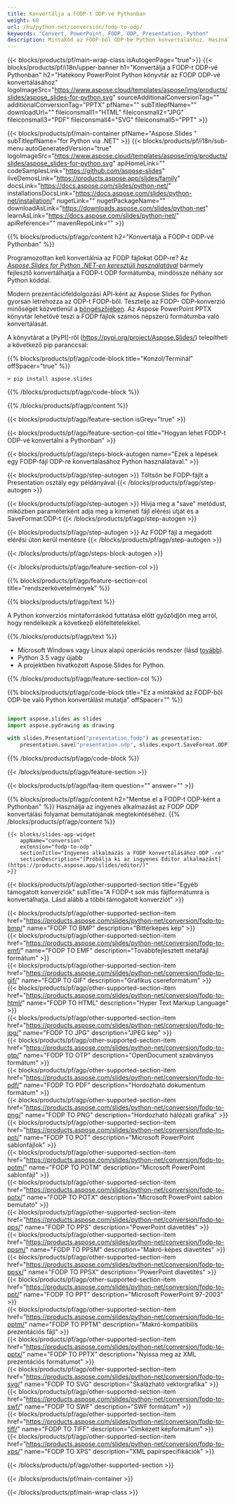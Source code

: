 ```yaml
---
title: Konvertálja a FODP-t ODP-vé Pythonban
weight: 60
url: /hu/python-net/conversion/fodp-to-odp/ 
keywords: "Convert, PowerPoint, FODP, ODP, Presentation, Python"
description: Mintakód az FODP-ből ODP-be Python konvertáláshoz. Használja a PowerPoint Python API-t az FODP-fájlok ODP-fájlokká konvertálásához.
---
```


{{< blocks/products/pf/main-wrap-class isAutogenPage="true">}}
{{< blocks/products/pf/i18n/upper-banner h1="Konvertálja a FODP-t ODP-vé Pythonban" h2="Hatékony PowerPoint Python könyvtár az FODP ODP-vé konvertálásához" logoImageSrc="https://www.aspose.cloud/templates/aspose/img/products/slides/aspose_slides-for-python.svg" sourceAdditionalConversionTag="" additionalConversionTag="PPTX" pfName="" subTitlepfName="" downloadUrl="" fileiconsmall1="HTML" fileiconsmall2="JPG" fileiconsmall3="PDF" fileiconsmall4="SVG" fileiconsmall5="PPT" >}}

{{< blocks/products/pf/main-container pfName="Aspose.Slides " subTitlepfName="for Python via .NET" >}}
{{< blocks/products/pf/i18n/sub-menu autoGeneratedVersion="true" logoImageSrc="https://www.aspose.cloud/templates/aspose/img/products/slides/aspose_slides-for-python.svg" apiHomeLink="" codeSamplesLink="https://github.com/aspose-slides" liveDemosLink="https://products.aspose.app/slides/family" docsLink="https://docs.aspose.com/slides/python-net/" installationsDocsLink="https://docs.aspose.com/slides/python-net/installation/" nugetLink="" nugetPackageName="" downloadAsLink="https://downloads.aspose.com/slides/python-net" learnAsLink="https://docs.aspose.com/slides/python-net/" apiReference="" mavenRepoLink="" >}}

{{% blocks/products/pf/agp/content h2="Konvertálja a FODP-t ODP-vé Pythonban" %}}

Programozottan kell konvertálnia az FODP fájlokat ODP-re? Az [*Aspose.Slides for Python .NET-en keresztüli használatával*](https://products.aspose.com/slides/python-net/) bármely fejlesztő konvertálhatja a FODP-t ODP formátumba, mindössze néhány sor Python kóddal.

Modern prezentációfeldolgozási API-ként az Aspose.Slides for Python gyorsan létrehozza az ODP-t FODP-ből. Tesztelje az FODP- ODP-konverzió minőségét közvetlenül a [böngészőjében](https://products.aspose.app/slides/conversion). Az Aspose PowerPoint PPTX könyvtár lehetővé teszi a FODP fájlok számos népszerű formátumba való konvertálását.

A könyvtárat a [PyPI]-ről (https://pypi.org/project/Aspose.Slides/) telepítheti a következő pip paranccsal:

{{% blocks/products/pf/agp/code-block title="Konzol/Terminál" offSpacer="true" %}}

```console
> pip install aspose.slides

```

{{% /blocks/products/pf/agp/code-block %}}

{{% /blocks/products/pf/agp/content %}}

{{< blocks/products/pf/agp/feature-section isGrey="true" >}}

{{< blocks/products/pf/agp/feature-section-col title="Hogyan lehet FODP-t ODP-vé konvertálni a Pythonban" >}}

{{< blocks/products/pf/agp/steps-block-autogen name="Ezek a lépések egy FODP-fájl ODP-re konvertálásához Python használatával." >}}

{{< blocks/products/pf/agp/step-autogen >}}
Töltsön be FODP-fájlt a Presentation osztály egy példányával
{{< /blocks/products/pf/agp/step-autogen >}}

{{< blocks/products/pf/agp/step-autogen >}}
Hívja meg a "save" metódust, miközben paraméterként adja meg a kimeneti fájl elérési útját és a SaveFormat.ODP-t
{{< /blocks/products/pf/agp/step-autogen >}}

{{< blocks/products/pf/agp/step-autogen >}}
Az FODP fájl a megadott elérési úton kerül mentésre
{{< /blocks/products/pf/agp/step-autogen >}}

{{< /blocks/products/pf/agp/steps-block-autogen >}}

{{< /blocks/products/pf/agp/feature-section-col >}}

{{% blocks/products/pf/agp/feature-section-col title="rendszerkövetelmények" %}}

{{% blocks/products/pf/agp/text %}}

 A Python konverziós mintaforráskód futtatása előtt győződjön meg arról, hogy rendelkezik a következő előfeltételekkel.

{{% /blocks/products/pf/agp/text %}}

- Microsoft Windows vagy Linux alapú operációs rendszer (lásd [tovább](https://docs.aspose.com/slides/python-net/system-requirements/)).
- Python 3.5 vagy újabb
- A projektben hivatkozott Aspose.Slides for Python.

{{% /blocks/products/pf/agp/feature-section-col %}}

{{% blocks/products/pf/agp/code-block title="Ez a mintakód az FODP-ből ODP-be való Python konvertálást mutatja" offSpacer="" %}}

```py

import aspose.slides as slides
import aspose.pydrawing as drawing

with slides.Presentation("presentation.fodp") as presentation:
    presentation.save("presentation.odp", slides.export.SaveFormat.ODP)

```
{{% /blocks/products/pf/agp/code-block %}}

{{< /blocks/products/pf/agp/feature-section >}}

{{< blocks/products/pf/agp/faq-item question="" answer="" >}}
 
{{% blocks/products/pf/agp/content h2="Mentse el a FODP-t ODP-ként a Pythonban" %}}
Használja az ingyenes alkalmazást az FODP ODP konvertálási folyamat bemutatójának megtekintéséhez. 
{{% /blocks/products/pf/agp/content %}}

<!-- aboutfile Starts -->

<!-- aboutfile Ends -->

    {{< blocks/slides-app-widget 
        appName="conversion"
        extension="fodp-to-odp"
        sectionTitle="Ingyenes alkalmazás a FODP konvertálásához ODP -re" 
        sectionDescription="[Próbálja ki az ingyenes Editor alkalmazást](https://products.aspose.app/slides/editor/)" 
    >}}
    
{{< blocks/products/pf/agp/other-supported-section title="Egyéb támogatott konverziók" subTitle="A FODP-t sok más fájlformátumra is konvertálhatja. Lásd alább a többi támogatott konverziót" >}}

{{< blocks/products/pf/agp/other-supported-section-item href="https://products.aspose.com/slides/python-net/conversion/fodp-to-bmp/" name="FODP TO BMP" description="Bittérképes kép" >}}  
{{< blocks/products/pf/agp/other-supported-section-item href="https://products.aspose.com/slides/python-net/conversion/fodp-to-emf/" name="FODP TO EMF" description="Továbbfejlesztett metafájl formátum" >}}  
{{< blocks/products/pf/agp/other-supported-section-item href="https://products.aspose.com/slides/python-net/conversion/fodp-to-gif/" name="FODP TO GIF" description="Grafikus csereformátum" >}}  
{{< blocks/products/pf/agp/other-supported-section-item href="https://products.aspose.com/slides/python-net/conversion/fodp-to-html/" name="FODP TO HTML" description="Hyper Text Markup Language" >}}  
{{< blocks/products/pf/agp/other-supported-section-item href="https://products.aspose.com/slides/python-net/conversion/fodp-to-jpg/" name="FODP TO JPG" description="JPEG kép" >}}  
{{< blocks/products/pf/agp/other-supported-section-item href="https://products.aspose.com/slides/python-net/conversion/fodp-to-otp/" name="FODP TO OTP" description="OpenDocument szabványos formátum" >}}  
{{< blocks/products/pf/agp/other-supported-section-item href="https://products.aspose.com/slides/python-net/conversion/fodp-to-pdf/" name="FODP TO PDF" description="Hordozható dokumentum formátum" >}}  
{{< blocks/products/pf/agp/other-supported-section-item href="https://products.aspose.com/slides/python-net/conversion/fodp-to-png/" name="FODP TO PNG" description="Hordozható hálózati grafika" >}}  
{{< blocks/products/pf/agp/other-supported-section-item href="https://products.aspose.com/slides/python-net/conversion/fodp-to-pot/" name="FODP TO POT" description="Microsoft PowerPoint sablonfájlok" >}}  
{{< blocks/products/pf/agp/other-supported-section-item href="https://products.aspose.com/slides/python-net/conversion/fodp-to-potm/" name="FODP TO POTM" description="Microsoft PowerPoint sablonfájl" >}}  
{{< blocks/products/pf/agp/other-supported-section-item href="https://products.aspose.com/slides/python-net/conversion/fodp-to-potx/" name="FODP TO POTX" description="Microsoft PowerPoint sablon bemutató" >}}  
{{< blocks/products/pf/agp/other-supported-section-item href="https://products.aspose.com/slides/python-net/conversion/fodp-to-pps/" name="FODP TO PPS" description="PowerPoint diavetítés" >}}  
{{< blocks/products/pf/agp/other-supported-section-item href="https://products.aspose.com/slides/python-net/conversion/fodp-to-ppsm/" name="FODP TO PPSM" description="Makró-képes diavetítés" >}}  
{{< blocks/products/pf/agp/other-supported-section-item href="https://products.aspose.com/slides/python-net/conversion/fodp-to-ppsx/" name="FODP TO PPSX" description="PowerPoint diavetítés" >}}  
{{< blocks/products/pf/agp/other-supported-section-item href="https://products.aspose.com/slides/python-net/conversion/fodp-to-ppt/" name="FODP TO PPT" description="Microsoft PowerPoint 97-2003" >}}  
{{< blocks/products/pf/agp/other-supported-section-item href="https://products.aspose.com/slides/python-net/conversion/fodp-to-pptm/" name="FODP TO PPTM" description="Makró-kompatibilis prezentációs fájl" >}}  
{{< blocks/products/pf/agp/other-supported-section-item href="https://products.aspose.com/slides/python-net/conversion/fodp-to-pptx/" name="FODP TO PPTX" description="Nyissa meg az XML prezentációs formátumot" >}}  
{{< blocks/products/pf/agp/other-supported-section-item href="https://products.aspose.com/slides/python-net/conversion/fodp-to-svg/" name="FODP TO SVG" description="Skálázható vektorgrafika" >}}  
{{< blocks/products/pf/agp/other-supported-section-item href="https://products.aspose.com/slides/python-net/conversion/fodp-to-swf/" name="FODP TO SWF" description="SWF formátum" >}}  
{{< blocks/products/pf/agp/other-supported-section-item href="https://products.aspose.com/slides/python-net/conversion/fodp-to-tiff/" name="FODP TO TIFF" description="Címkézett képformátum" >}}  
{{< blocks/products/pf/agp/other-supported-section-item href="https://products.aspose.com/slides/python-net/conversion/fodp-to-xps/" name="FODP TO XPS" description="XML papírspecifikációk" >}}  


{{< /blocks/products/pf/agp/other-supported-section >}}

{{< /blocks/products/pf/main-container >}}
    
{{< /blocks/products/pf/main-wrap-class >}}